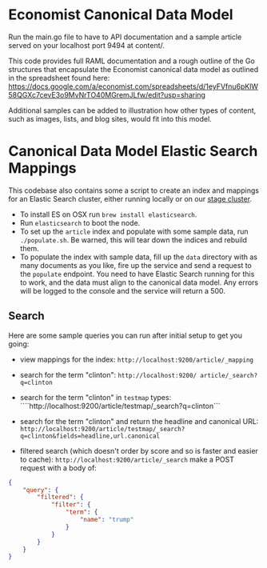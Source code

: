 # Economist Canonical Data Model

Run the main.go file to have to API documentation and a sample article served on your localhost port 9494 at content/.

This code provides full RAML documentation and a rough outline of the Go structures that encapsulate the Economist canonical data model as outlined in the spreadsheet found here: 
https://docs.google.com/a/economist.com/spreadsheets/d/1eyFVfnu6pKlW58QGXc7cevE3o9MvNrTO40MGremJLfw/edit?usp=sharing

Additional samples can be added to illustration how other types of content, such as images, lists, and blog sites, would fit into this model.

# Canonical Data Model Elastic Search Mappings

This codebase also contains some a script to create an index and mappings
for an Elastic Search cluster, either running locally or on our [stage cluster](mt-content-search.s.aws.economist.com).

* To install ES on OSX run ```brew install elasticsearch```.
* Run ```elasticsearch``` to boot the node.
* To set up the ```article``` index and populate with some sample data, run ```./populate.sh```. Be warned, this will tear down the indices and rebuild them.
* To populate the index with sample data, fill up the ```data``` directory with as many documents as you like, fire up the service and send a request to the ```populate``` endpoint. You need to have Elastic Search running for this to work, and the data must align to the canonical data model. Any errors will be logged to the console and the service will return a 500. 

## Search

Here are some sample queries you can run after initial setup to get you going:

* view mappings for the index: ```http://localhost:9200/article/_mapping```
* search for the term "clinton": ```http://localhost:9200/ article/_search?q=clinton```

* search for the term "clinton" in ```testmap``` types: ````http://localhost:9200/article/testmap/_search?q=clinton```

* search for the term "clinton" and return the headline and canonical URL: ```http://localhost:9200/article/testmap/_search?q=clinton&fields=headline,url.canonical```

* filtered search (which doesn't order by score and so is faster and easier to cache): ```http://localhost:9200/article/_search``` make a POST request with a body of:

```json
{
	"query": {
		"filtered": {
			"filter": {
				"term": {
					"name": "trump"
				}
			}
		}
	}
}
```




